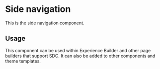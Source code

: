
# Side navigation

This is the side navigation component.

## Usage

This component can be used within Experience Builder and other page builders
that support SDC. It can also be added to other components and theme templates.
